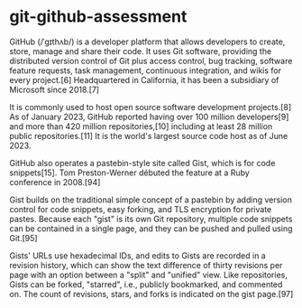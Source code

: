 # git-github-assessment

GitHub (/ˈɡɪthʌb/) is a developer platform that allows developers to create, store, manage and share their code. It uses Git software, providing the distributed version control of Git plus access control, bug tracking, software feature requests, task management, continuous integration, and wikis for every project.[6] Headquartered in California, it has been a subsidiary of Microsoft since 2018.[7]

It is commonly used to host open source software development projects.[8] As of January 2023, GitHub reported having over 100 million developers[9] and more than 420 million repositories,[10] including at least 28 million public repositories.[11] It is the world's largest source code host as of June 2023.

GitHub also operates a pastebin-style site called Gist, which is for code snippets[15]. Tom Preston-Werner débuted the feature at a Ruby conference in 2008.[94]

Gist builds on the traditional simple concept of a pastebin by adding version control for code snippets, easy forking, and TLS encryption for private pastes. Because each "gist" is its own Git repository, multiple code snippets can be contained in a single page, and they can be pushed and pulled using Git.[95]

Gists' URLs use hexadecimal IDs, and edits to Gists are recorded in a revision history, which can show the text difference of thirty revisions per page with an option between a "split" and "unified" view. Like repositories, Gists can be forked, "starred", i.e., publicly bookmarked, and commented on. The count of revisions, stars, and forks is indicated on the gist page.[97]
